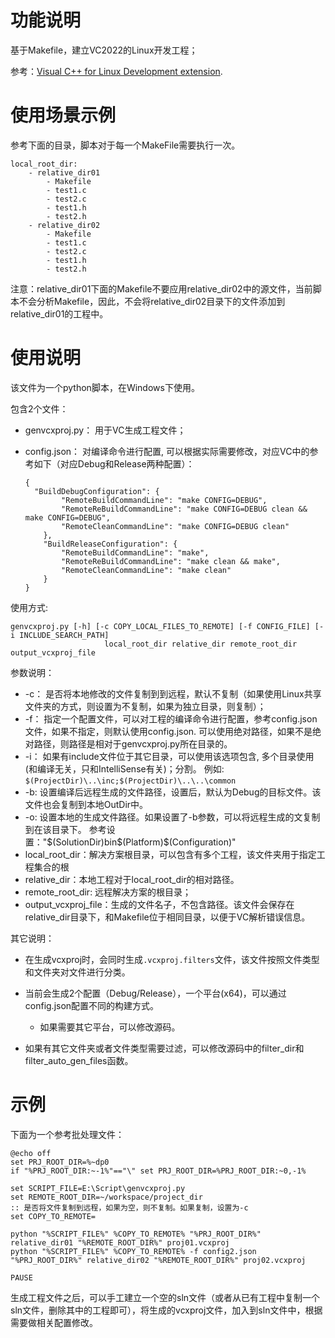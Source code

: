 # 功能说明

基于Makefile，建立VC2022的Linux开发工程；

参考：[Visual C++ for Linux Development extension](http://aka.ms/vslinux). 

# 使用场景示例

参考下面的目录，脚本对于每一个MakeFile需要执行一次。

```
local_root_dir:
    - relative_dir01
    	- Makefile
    	- test1.c
    	- test2.c
    	- test1.h
    	- test2.h
    - relative_dir02
        - Makefile
    	- test1.c
    	- test2.c
    	- test1.h
    	- test2.h
```

注意：relative_dir01下面的Makefile不要应用relative_dir02中的源文件，当前脚本不会分析Makefile，因此，不会将relative_dir02目录下的文件添加到relative_dir01的工程中。

# 使用说明

该文件为一个python脚本，在Windows下使用。

包含2个文件：

* genvcxproj.py： 用于VC生成工程文件；

* config.json： 对编译命令进行配置, 可以根据实际需要修改，对应VC中的参考如下（对应Debug和Release两种配置）：

  ```
  {
  	"BuildDebugConfiguration": {
          "RemoteBuildCommandLine": "make CONFIG=DEBUG",
          "RemoteReBuildCommandLine": "make CONFIG=DEBUG clean && make CONFIG=DEBUG",
          "RemoteCleanCommandLine": "make CONFIG=DEBUG clean"
      },
      "BuildReleaseConfiguration": {
          "RemoteBuildCommandLine": "make",
          "RemoteReBuildCommandLine": "make clean && make",
          "RemoteCleanCommandLine": "make clean"
      }
  }
  ```

使用方式:

```
genvcxproj.py [-h] [-c COPY_LOCAL_FILES_TO_REMOTE] [-f CONFIG_FILE] [-i INCLUDE_SEARCH_PATH]
                     local_root_dir relative_dir remote_root_dir output_vcxproj_file
```

参数说明：

* -c： 是否将本地修改的文件复制到到远程，默认不复制（如果使用Linux共享文件夹的方式，则设置为不复制，如果为独立目录，则复制）；
* -f： 指定一个配置文件，可以对工程的编译命令进行配置，参考config.json文件，如果不指定，则默认使用config.json. 可以使用绝对路径，如果不是绝对路径，则路径是相对于genvcxproj.py所在目录的。
* -i： 如果有include文件位于其它目录，可以使用该选项包含, 多个目录使用(和编译无关，只和IntelliSense有关)；分割。 例如: `$(ProjectDir)\..\inc;$(ProjectDir)\..\..\common`
* -b: 设置编译后远程生成的文件路径，设置后，默认为Debug的目标文件。该文件也会复制到本地OutDir中。
* -o: 设置本地的生成文件路径。如果设置了-b参数，可以将远程生成的文复制到在该目录下。 参考设置："$(SolutionDir)bin\$(Platform)\$(Configuration)"
* local_root_dir：解决方案根目录，可以包含有多个工程，该文件夹用于指定工程集合的根
* relative_dir：本地工程对于local_root_dir的相对路径。
* remote_root_dir: 远程解决方案的根目录；
* output_vcxproj_file：生成的文件名子，不包含路径。该文件会保存在relative_dir目录下，和Makefile位于相同目录，以便于VC解析错误信息。

其它说明：

* 在生成vcxproj时，会同时生成`.vcxproj.filters`文件，该文件按照文件类型和文件夹对文件进行分类。
* 当前会生成2个配置（Debug/Release），一个平台(x64)，可以通过config.json配置不同的构建方式。
  * 如果需要其它平台，可以修改源码。

* 如果有其它文件夹或者文件类型需要过滤，可以修改源码中的filter_dir和filter_auto_gen_files函数。

# 示例

下面为一个参考批处理文件：

```
@echo off
set PRJ_ROOT_DIR=%~dp0
if "%PRJ_ROOT_DIR:~-1%"=="\" set PRJ_ROOT_DIR=%PRJ_ROOT_DIR:~0,-1%

set SCRIPT_FILE=E:\Script\genvcxproj.py
set REMOTE_ROOT_DIR=~/workspace/project_dir
:: 是否将文件复制到远程，如果为空，则不复制。如果复制，设置为-c
set COPY_TO_REMOTE=

python "%SCRIPT_FILE%" %COPY_TO_REMOTE% "%PRJ_ROOT_DIR%" relative_dir01 "%REMOTE_ROOT_DIR%" proj01.vcxproj
python "%SCRIPT_FILE%" %COPY_TO_REMOTE% -f config2.json "%PRJ_ROOT_DIR%" relative_dir02 "%REMOTE_ROOT_DIR%" proj02.vcxproj

PAUSE
```

生成工程文件之后，可以手工建立一个空的sln文件（或者从已有工程中复制一个sln文件，删除其中的工程即可），将生成的vcxproj文件，加入到sln文件中，根据需要做相关配置修改。

